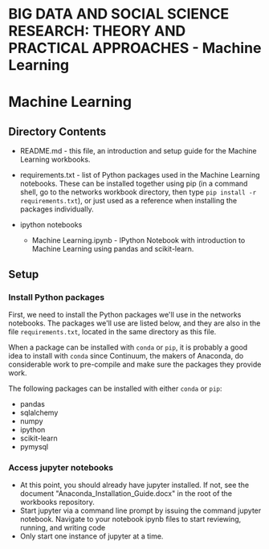 # BIG DATA AND SOCIAL SCIENCE RESEARCH: THEORY AND PRACTICAL APPROACHES - Machine Learning

<!-- TOC -->

# Machine Learning

## Directory Contents

- README.md - this file, an introduction and setup guide for the Machine Learning workbooks.
- requirements.txt - list of Python packages used in the Machine Learning notebooks.  These can be installed together using pip (in a command shell, go to the networks workbook directory, then type `pip install -r requirements.txt`), or just used as a reference when installing the packages individually.
- ipython notebooks

    - Machine Learning.ipynb - IPython Notebook with introduction to Machine Learning using pandas and scikit-learn.
    
## Setup

### Install Python packages

First, we need to install the Python packages we'll use in the networks notebooks.  The packages we'll use are listed below, and they are also in the file `requirements.txt`, located in the same directory as this file.

When a package can be installed with `conda` or `pip`, it is probably a good idea to install with `conda` since Continuum, the makers of Anaconda, do considerable work to pre-compile and make sure the packages they provide work.

The following packages can be installed with either `conda` or `pip`:

- pandas
- sqlalchemy
- numpy
- ipython
- scikit-learn
- pymysql

### Access jupyter notebooks
- At this point, you should already have jupyter installed.  If not, see the document "Anaconda_Installation_Guide.docx" in the root of the workbooks repository.
- Start jupyter via a command line prompt by issuing the command jupyter notebook.  Navigate to your notebook ipynb files to start reviewing, running, and writing code
- Only start one instance of jupyter at a time.